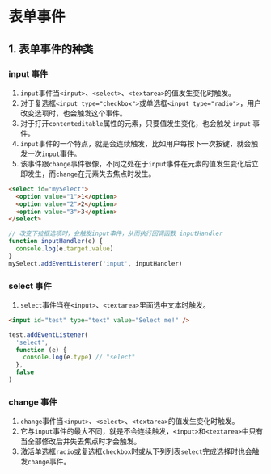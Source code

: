# 表单事件

## 1. 表单事件的种类

### input 事件

1. `input`事件当`<input>`、`<select>`、`<textarea>`的值发生变化时触发。
2. 对于复选框`<input type="checkbox">`或单选框`<input type="radio">`，用户改变选项时，也会触发这个事件。
3. 对于打开`contenteditable`属性的元素，只要值发生变化，也会触发 `input` 事件。
4. `input`事件的一个特点，就是会连续触发，比如用户每按下一次按键，就会触发一次`input`事件。
5. 该事件跟`change`事件很像，不同之处在于`input`事件在元素的值发生变化后立即发生，而`change`在元素失去焦点时发生。

```html
<select id="mySelect">
  <option value="1">1</option>
  <option value="2">2</option>
  <option value="3">3</option>
</select>
```

```js
// 改变下拉框选项时，会触发input事件，从而执行回调函数 inputHandler
function inputHandler(e) {
  console.log(e.target.value)
}
mySelect.addEventListener('input', inputHandler)
```

### select 事件

1. `select`事件当在`<input>`、`<textarea>`里面选中文本时触发。

```html
<input id="test" type="text" value="Select me!" />
```

```js
test.addEventListener(
  'select',
  function (e) {
    console.log(e.type) // "select"
  },
  false
)
```

### change 事件

1. `change`事件当`<input>`、`<select>`、`<textarea>`的值发生变化时触发。
2. 它与`input`事件的最大不同，就是不会连续触发，`<input>`和`<textarea>`中只有当全部修改后并失去焦点时才会触发。
3. 激活单选框`radio`或复选框`checkbox`时或从下列列表`select`完成选择时也会触发`change`事件。
